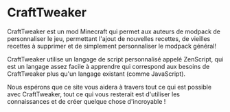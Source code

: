 # CraftTweaker

CraftTweaker est un mod Minecraft qui permet aux auteurs de modpack de personnaliser le jeu, permettant l'ajout de nouvelles recettes, de vieilles recettes à supprimer et de simplement personnaliser le modpack général!

CraftTweaker utilise un langage de script personnalisé appelé ZenScript, qui est un langage assez facile à apprendre qui correspond aux besoins de CraftTweaker plus qu'un langage existant (comme JavaScript).

Nous espérons que ce site vous aidera à travers tout ce qui est possible avec CraftTweaker, tout ce qui vous resterait est d'utiliser les connaissances et de créer quelque chose d'incroyable !